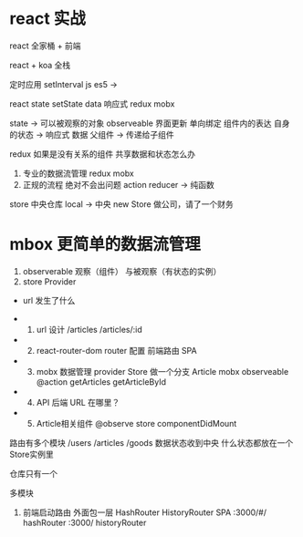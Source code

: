 # react 实战

react 全家桶 + 前端

react + koa 全栈

定时应用
setInterval js es5
->

react state setState data 响应式
redux mobx

state -> 可以被观察的对象 observeable
界面更新 单向绑定
组件内的表达 自身的状态 -> 响应式
数据 父组件 -> 传递给子组件

redux 如果是没有关系的组件 共享数据和状态怎么办

1. 专业的数据流管理 redux mobx
2. 正规的流程 绝对不会出问题
action
reducer -> 纯函数

store 中央仓库
local -> 中央
new Store 做公司，请了一个财务


# mbox 更简单的数据流管理
1. observerable 观察（组件） 与被观察（有状态的实例）
2. store Provider 


- url 发生了什么

- 1. url 设计
  /articles
  /articles/:id

- 2. react-router-dom
  router 配置 前端路由 SPA

- 3. mobx 数据管理
  provider Store  做一个分支 Article
  mobx observeable @action getArticles  getArticleById

- 4. API
  后端 URL 在哪里？

- 5. Article相关组件 @observe store
  componentDidMount



路由有多个模块
/users  /articles /goods
数据状态收到中央 什么状态都放在一个Store实例里

仓库只有一个
<Provider store={store}>
</Provider>

多模块


1. 前端启动路由
  <App />外面包一层 HashRouter HistoryRouter SPA
  :3000/#/  hashRouter
  :3000/    historyRouter